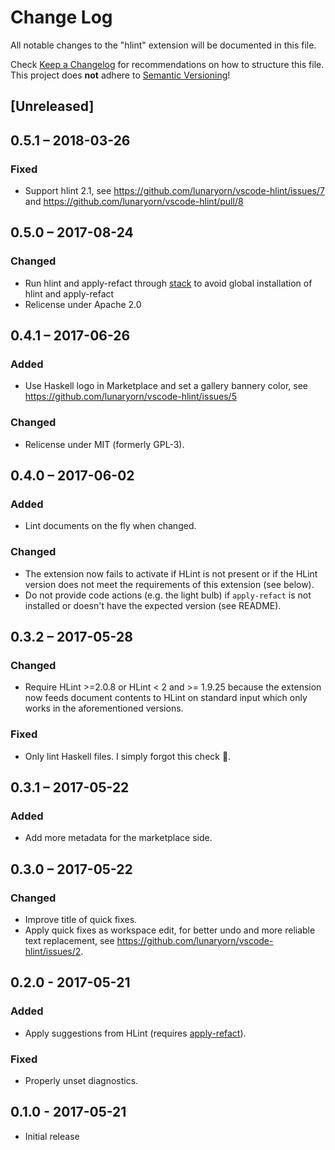 # Change Log
All notable changes to the "hlint" extension will be documented in this file.

Check [Keep a Changelog](http://keepachangelog.com/) for recommendations on how
to structure this file.  This project does **not** adhere to [Semantic
Versioning](http://semver.org/)!

## [Unreleased]

## 0.5.1 – 2018-03-26
### Fixed
- Support hlint 2.1, see <https://github.com/lunaryorn/vscode-hlint/issues/7>
  and <https://github.com/lunaryorn/vscode-hlint/pull/8>

## 0.5.0 – 2017-08-24
### Changed
- Run hlint and apply-refact through [stack](http://haskellstack.org) to avoid
  global installation of hlint and apply-refact
- Relicense under Apache 2.0

## 0.4.1 – 2017-06-26
### Added
- Use Haskell logo in Marketplace and set a gallery bannery color, see
  <https://github.com/lunaryorn/vscode-hlint/issues/5>

### Changed
- Relicense under MIT (formerly GPL-3).

## 0.4.0 – 2017-06-02
### Added
- Lint documents on the fly when changed.

### Changed
- The extension now fails to activate if HLint is not present or if the HLint
  version does not meet the requirements of this extension (see below).
- Do not provide code actions (e.g. the light bulb) if `apply-refact` is not
  installed or doesn't have the expected version (see README).

## 0.3.2 – 2017-05-28
### Changed
- Require HLint >=2.0.8 or HLint < 2 and >= 1.9.25 because the extension now
  feeds document contents to HLint on standard input which only works in the
  aforementioned versions.

### Fixed
- Only lint Haskell files.  I simply forgot this check 🙈.

## 0.3.1 – 2017-05-22
### Added
- Add more metadata for the marketplace side.

## 0.3.0 – 2017-05-22
### Changed
- Improve title of quick fixes.
- Apply quick fixes as workspace edit, for better undo and more reliable text
  replacement, see <https://github.com/lunaryorn/vscode-hlint/issues/2>.

## 0.2.0 - 2017-05-21
### Added
- Apply suggestions from HLint (requires [apply-refact][]).

[apply-refact]: https://github.com/mpickering/apply-refact

### Fixed
- Properly unset diagnostics.

## 0.1.0 - 2017-05-21
- Initial release
